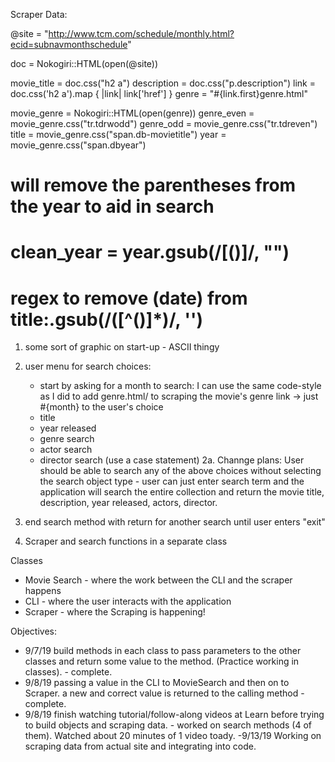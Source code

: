 Scraper Data:

@site = "http://www.tcm.com/schedule/monthly.html?ecid=subnavmonthschedule"

doc = Nokogiri::HTML(open(@site))

movie_title = doc.css("h2 a")
description = doc.css("p.description")
link = doc.css('h2 a').map { |link| link['href'] }
genre = "#{link.first}genre.html"

movie_genre = Nokogiri::HTML(open(genre))
genre_even = movie_genre.css("tr.tdrwodd")
genre_odd = movie_genre.css("tr.tdreven")
title = movie_genre.css("span.db-movietitle")
year = movie_genre.css("span.dbyear")
# will remove the parentheses from the year to aid in search
# clean_year = year.gsub(/[()]/, "")

# regex to remove (date) from title:.gsub(/\([^()]*\)/, '')

1. some sort of graphic on start-up - ASCII thingy
2. user menu for search choices:
    - start by asking for a month to search:
       I can use the same code-style as I did to add genre.html/ to scraping
       the movie's genre link -> just #{month} to the user's choice
   - title
   - year released
   - genre search
   - actor search
   - director search
      (use a case statement)
2a. Channge plans: User should be able to search any of the above choices
    without selecting the search object type - user can just enter search
    term and the application will search the entire collection and return
    the movie title, description, year released, actors, director.

3. end search method with return for another search until user enters "exit"

4.  Scraper and search functions in a separate class

Classes
 - Movie Search - where the work between the CLI and the scraper happens
 - CLI -          where the user interacts with the application
 - Scraper -      where the Scraping is happening!

Objectives:
  - 9/7/19  build methods in each class to pass parameters to the other classes
            and return some value to the method. (Practice working in classes).
            - complete.
  - 9/8/19  passing a value in the CLI to MovieSearch and then on to Scraper.
            a new and correct value is returned to the calling method
            - complete.
  - 9/8/19  finish watching tutorial/follow-along videos at Learn before trying
            to build objects and scraping data.
            - worked on search methods (4 of them).  Watched about 20 minutes
            of 1 video toady.
  -9/13/19  Working on scraping data from actual site and integrating into code.
